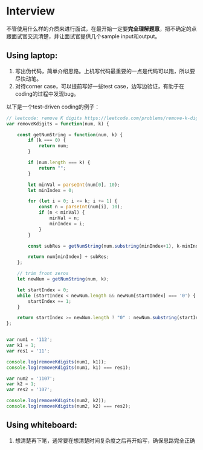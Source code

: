 # Interview

不管使用什么样的介质来进行面试，在最开始一定要**完全理解题意**，把不确定的点跟面试官交流清楚，并让面试官提供几个sample input和output。

## Using laptop:
1. 写出伪代码，简单介绍思路。上机写代码最重要的一点是代码可以跑，所以要尽快动笔。
2. 对待corner case，可以提前写好一些test case，边写边验证，有助于在coding的过程中发现bug。

以下是一个test-driven coding的例子：

```javascript
// leetcode: remove K digits https://leetcode.com/problems/remove-k-digits/#/description
var removeKdigits = function(num, k) {

    const getNumString = function(num, k) {
        if (k === 0) {
            return num;
        }

        if (num.length === k) {
            return "";
        }

        let minVal = parseInt(num[0], 10);
        let minIndex = 0;

        for (let i = 0; i <= k; i += 1) {
            const n = parseInt(num[i], 10);
            if (n < minVal) {
                minVal = n;
                minIndex = i;
            }
        }

        const subRes = getNumString(num.substring(minIndex+1), k-minIndex);

        return num[minIndex] + subRes;
    };

    // trim front zeros
    let newNum = getNumString(num, k);

    let startIndex = 0;
    while (startIndex < newNum.length && newNum[startIndex] === '0') {
        startIndex += 1;
    }

    return startIndex >= newNum.length ? "0" : newNum.substring(startIndex);
};
```

```javascript

var num1 = '112';
var k1 = 1;
var res1 = '11';

console.log(removeKdigits(num1, k1));
console.log(removeKdigits(num1, k1) === res1);

var num2 = '1107';
var k2 = 1;
var res2 = '107';

console.log(removeKdigits(num2, k2));
console.log(removeKdigits(num2, k2) === res2);
```

## Using whiteboard:
1. 想清楚再下笔，通常要在想清楚时间复杂度之后再开始写，确保思路完全正确
